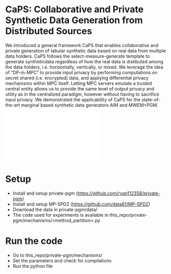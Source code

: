 # CaPS: Collaborative and Private Synthetic Data Generation from Distributed Sources
We introduced a general framework CaPS that enables collaborative and private generation of tabular synthetic data based on real data from multiple data holders. CaPS follows the select-measure-generate template to generate syntheticdata regardless of how the real data is distibuted among the
data holders, i.e. horizontally, vertically, or mixed. We leverage the idea of “DP-in-MPC” to provide input privacy by performing computations on secret shared (i.e. encrypted) data, and applying differential privacy mechanisms within MPC itself. Letting MPC servers emulate a trusted central entity allows us to provide the same level of output 
privacy and utility as in the centralized paradigm, however without having to sacrifice input privacy. We demonstrated the applicability of CaPS for the state-of-the-art marginal based synthetic data generators AIM and MWEM+PGM.

![Screenshot](CaPS.pdf)

# Setup
- Install and setup private-pgm (https://github.com/ryan112358/private-pgm)
- Install and setup MP-SPDZ (https://github.com/data61/MP-SPDZ)
- Download the data in private-pgm/data/
- The code used for experiments is available in this_repo/private-pgm/mechanisms/<method_partition>.py

# Run the code
- Go to this_repo/private-pgm/mechanisms/
- Set the parameters and check for compilations
- Run the python file
